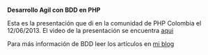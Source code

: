 **Desarrollo Agil con BDD en PHP**

Esta es la presentación que di en la comunidad de PHP Colombia el 12/06/2013. El video de la presentación se encuentra [aqui](http://www.youtube.com/watch?v=-EYbaOlHh6w&feature=youtu.be)

Para más información de BDD leer los artículos en [mi blog](http://adrianmoya.com/blog/categories/bdd)
